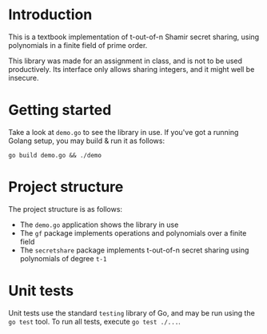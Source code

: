 # Introduction

This is a textbook implementation of t-out-of-n Shamir secret sharing, using
polynomials in a finite field of prime order.

This library was made for an assignment in class, and is not to be used
productively. Its interface only allows sharing integers, and it might well
be insecure.

# Getting started

Take a look at `demo.go` to see the library in use. If you've got a running
Golang setup, you may build & run it as follows:
```
go build demo.go && ./demo
```

# Project structure

The project structure is as follows:

* The `demo.go` application shows the library in use
* The `gf` package implements operations and polynomials over a finite field
* The `secretshare` package implements t-out-of-n secret sharing using
  polynomials of degree `t-1`

# Unit tests

Unit tests use the standard `testing` library of Go, and may be run using the
`go test` tool. To run all tests, execute `go test ./...`.
